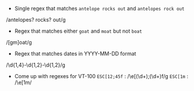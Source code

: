 - Single regex that matches `antelope rocks out` and `antelopes rock out`

/antelopes? rocks? out/g

- Regex that matches either `goat` and `moat` but not `boat`

/[gm]oat/g

- Regex that matches dates in YYYY-MM-DD format

/\d{1,4}-\d{1,2}-\d{1,2}/g

- Come up with regexes for VT-100
`ESC[12;45f` : /\e\[(\d+);(\d+)f/g
`ESC[1m` : /\e\[1m/

